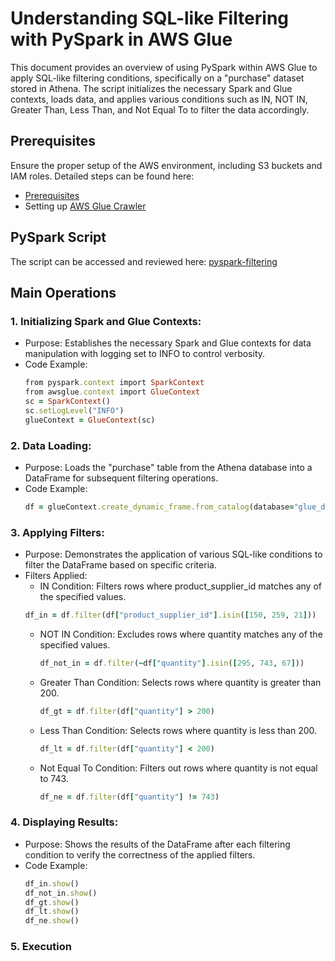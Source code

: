 # Understanding SQL-like Filtering with PySpark in AWS Glue
This document provides an overview of using PySpark within AWS Glue to apply SQL-like filtering conditions, specifically on a "purchase" dataset stored in Athena. The script initializes the necessary Spark and Glue contexts, loads data, and applies various conditions such as IN, NOT IN, Greater Than, Less Than, and Not Equal To to filter the data accordingly.

## Prerequisites

Ensure the proper setup of the AWS environment, including S3 buckets and IAM roles. Detailed steps can be found here:

* [Prerequisites](/prerequisites.md)
* Setting up [AWS Glue Crawler](/aws-glue-crawler.md)

##  PySpark Script 
The script can be accessed and reviewed here:
[pyspark-filtering](../glue-code/ti-pyspark-condition.py)

## Main Operations

### 1. Initializing Spark and Glue Contexts:
* Purpose: Establishes the necessary Spark and Glue contexts for data manipulation with logging set to INFO to control verbosity.
* Code Example:
  ```ruby
  from pyspark.context import SparkContext
  from awsglue.context import GlueContext
  sc = SparkContext()
  sc.setLogLevel("INFO")
  glueContext = GlueContext(sc)
  ```

### 2. Data Loading:
* Purpose: Loads the "purchase" table from the Athena database into a DataFrame for subsequent filtering operations.
* Code Example:
  ```ruby
  df = glueContext.create_dynamic_frame.from_catalog(database="glue_db", table_name="purchase").toDF()
  ```
### 3. Applying Filters:
* Purpose: Demonstrates the application of various SQL-like conditions to filter the DataFrame based on specific criteria.
* Filters Applied:
  -  IN Condition: Filters rows where product_supplier_id matches any of the specified values.
    ```ruby
    df_in = df.filter(df["product_supplier_id"].isin([150, 259, 21]))
    ```
  - NOT IN Condition: Excludes rows where quantity matches any of the specified values.
    ```ruby
    df_not_in = df.filter(~df["quantity"].isin([295, 743, 67]))
    ```
  - Greater Than Condition: Selects rows where quantity is greater than 200.
    ```ruby
    df_gt = df.filter(df["quantity"] > 200)
    ```
  - Less Than Condition: Selects rows where quantity is less than 200.
    ```ruby
    df_lt = df.filter(df["quantity"] < 200)
    ```
  - Not Equal To Condition: Filters out rows where quantity is not equal to 743.
    ```ruby
    df_ne = df.filter(df["quantity"] != 743)
    ```    
    
### 4. Displaying Results:
* Purpose: Shows the results of the DataFrame after each filtering condition to verify the correctness of the applied filters.
* Code Example:
  ```ruby
  df_in.show()
  df_not_in.show()
  df_gt.show()
  df_lt.show()
  df_ne.show()
  ```

### 5. Execution
